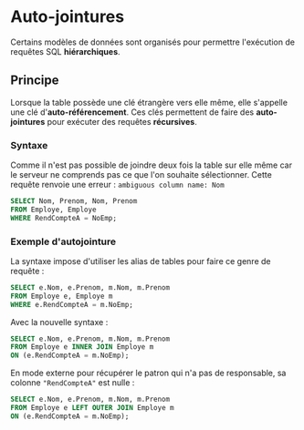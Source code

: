 # Auto-jointures 

Certains modèles de données sont organisés pour permettre l'exécution de requêtes SQL **hiérarchiques**. 

## Principe

Lorsque la table possède une clé étrangère vers elle même, elle s'appelle une clé d'**auto-référencement**. Ces clés permettent de faire des **auto-jointures** pour exécuter des requêtes **récursives**.

### Syntaxe

Comme il n'est pas possible de joindre deux fois la table sur elle même car le serveur ne comprends pas ce que l'on souhaite sélectionner. Cette requête renvoie une erreur : `ambiguous column name: Nom`

```sql
SELECT Nom, Prenom, Nom, Prenom 
FROM Employe, Employe
WHERE RendCompteA = NoEmp;
```

### Exemple d'autojointure

La syntaxe impose d'utiliser les alias de tables pour faire ce genre de requête : 

```sql
SELECT e.Nom, e.Prenom, m.Nom, m.Prenom 
FROM Employe e, Employe m
WHERE e.RendCompteA = m.NoEmp;
```

Avec la nouvelle syntaxe : 

```sql
SELECT e.Nom, e.Prenom, m.Nom, m.Prenom 
FROM Employe e INNER JOIN Employe m
ON (e.RendCompteA = m.NoEmp);
```

En mode externe pour récupérer le patron qui n'a pas de responsable, sa colonne `"RendCompteA"` est nulle :

```sql
SELECT e.Nom, e.Prenom, m.Nom, m.Prenom 
FROM Employe e LEFT OUTER JOIN Employe m
ON (e.RendCompteA = m.NoEmp);
```
